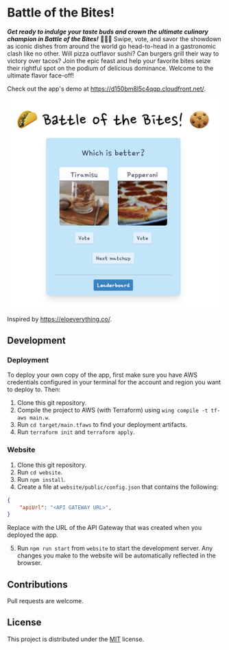 # Battle of the Bites!

***Get ready to indulge your taste buds and crown the ultimate culinary champion in Battle of the Bites!*** 🍔🍕🍣
Swipe, vote, and savor the showdown as iconic dishes from around the world go head-to-head in a gastronomic clash like no other.
Will pizza outflavor sushi?
Can burgers grill their way to victory over tacos?
Join the epic feast and help your favorite bites seize their rightful spot on the podium of delicious dominance.
Welcome to the ultimate flavor face-off!

Check out the app's demo at https://d150bm8l5c4qqp.cloudfront.net/.

![Battle of the Bites screenshot](screenshot.png)

Inspired by https://eloeverything.co/.

## Development

### Deployment

To deploy your own copy of the app, first make sure you have AWS credentials configured in your terminal for the account and region you want to deploy to.
Then:
1. Clone this git repository.
2. Compile the project to AWS (with Terraform) using `wing compile -t tf-aws main.w`.
3. Run `cd target/main.tfaws` to find your deployment artifacts.
4. Run `terraform init` and `terraform apply`.

### Website

1. Clone this git repository.
2. Run `cd website`.
3. Run `npm install`.
4. Create a file at `website/public/config.json` that contains the following:

```json
{
    "apiUrl": "<API GATEWAY URL>",
}
```

Replace <API GATEWAY URL> with the URL of the API Gateway that was created when you deployed the app.

5. Run `npm run start` from `website` to start the development server. Any changes you make to the website will be automatically reflected in the browser.

## Contributions

Pull requests are welcome.

## License

This project is distributed under the [MIT](./LICENSE) license.
